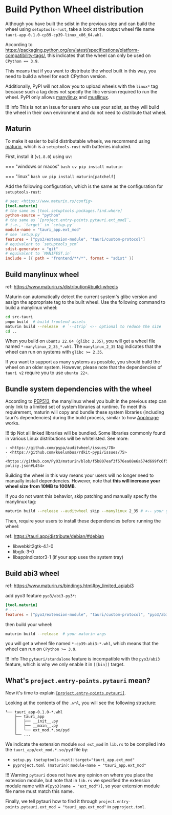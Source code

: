 # Build Python Wheel distribution

Although you have built the sdist in the previous step and can build the wheel using `setuptools-rust`, take a look at the output wheel file name `tauri-app-0.1.0-cp39-cp39-linux_x86_64.whl`.

According to <https://packaging.python.org/en/latest/specifications/platform-compatibility-tags/>, this indicates that the wheel can only be used on `CPython == 3.9`.

This means that if you want to distribute the wheel built in this way, you need to build a wheel for each CPython version.

Additionally, PyPI will not allow you to upload wheels with the `linux*` tag because such a tag does not specify the libc version required to run the wheel. PyPI only allows [manylinux] and [musllinux].

[manylinux]: https://packaging.python.org/en/latest/specifications/platform-compatibility-tags/#manylinux
[musllinux]: https://packaging.python.org/en/latest/specifications/platform-compatibility-tags/#musllinux

!!! info
    This is not an issue for users who use your sdist, as they will build the wheel in their own environment and do not need to distribute that wheel.

## Maturin

To make it easier to build distributable wheels, we recommend using [maturin](https://github.com/PyO3/maturin), which is a `setuptools-rust` with batteries included.

First, install it (`v1.8.0`) using uv:

=== "windows or macos"
    ```bash
    uv pip install maturin
    ```

=== "linux"
    ```bash
    uv pip install maturin[patchelf]
    ```

Add the following configuration, which is the same as the configuration for `setuptools-rust`:

```toml title="src-tauri/pyproject.toml"
# see: <https://www.maturin.rs/config>
[tool.maturin]
# the same as [tool.setuptools.packages.find.where]
python-source = "python"
# the same as `[project.entry-points.pytauri.ext_mod]`,
# i.e., `target` in `setup.py`
module-name = "tauri_app.ext_mod"
# see `setup.py`
features = ["pyo3/extension-module", "tauri/custom-protocol"]
# equivalent to `setuptools_scm`
sdist-generator = "git"
# equivalent to `MANIFEST.in`
include = [{ path = "frontend/**/*", format = "sdist" }]
```

## Build manylinux wheel

ref: <https://www.maturin.rs/distribution#build-wheels>

Maturin can automatically detect the current system's glibc version and assign the appropriate tag to the built wheel. Use the following command to build a manylinux wheel:

```bash
cd src-tauri
pnpm build  # build frontend assets
maturin build --release  # `--strip` <-- optional to reduce the size
cd ..
```

When you build on `ubuntu 22.04 (glibc 2.35)`, you will get a wheel file named `*-manylinux_2_35_*.whl`. The `manylinux_2_35` tag indicates that the wheel can run on systems with `glibc >= 2.35`.

If you want to support as many systems as possible, you should build the wheel on an older system. However, please note that the dependencies of `tauri v2` require you to use `ubuntu 22+`.

## Bundle system dependencies with the wheel

According to [PEP513](https://peps.python.org/pep-0513/), the manylinux wheel you built in the previous step can only link to a limited set of system libraries at runtime. To meet this requirement, maturin will copy and bundle these system libraries (including tauri's dependencies) during the build process, similar to how [AppImage](https://appimage.org/) works.

!!! tip
    Not all linked libraries will be bundled. Some libraries commonly found in various Linux distributions will be whitelisted. See more:

    - <https://github.com/pypa/auditwheel/issues/78>
    - <https://github.com/kuelumbus/rdkit-pypi/issues/75>
    - <https://github.com/PyO3/maturin/blob/f5b807eaf3f576ea08e6a574d699fc6f54e2be46/src/auditwheel/manylinux-policy.json#L454>

Building the wheel in this way means your users will no longer need to manually install dependencies. However, note that **this will increase your wheel size from 10MB to 100MB**.

If you do not want this behavior, skip patching and manually specify the manylinux tag:

```bash
maturin build --release --auditwheel skip --manylinux 2_35 # <-- your glibc version
```

Then, require your users to install these dependencies before running the wheel:

ref: <https://tauri.app/distribute/debian/#debian>

- libwebkit2gtk-4.1-0
- libgtk-3-0
- libappindicator3-1 (if your app uses the system tray)

## Build abi3 wheel

ref: <https://www.maturin.rs/bindings.html#py_limited_apiabi3>

add pyo3 feature `pyo3/abi3-py3*`:

```toml title="src-tauri/pyproject.toml"
[tool.maturin]
# ...
features = ["pyo3/extension-module", "tauri/custom-protocol", "pyo3/abi3-py39"]
```

then build your wheel:

```bash
maturin build --release  # your maturin args
```

you will get a wheel file named `*-cp39-abi3-*.whl`, which means that the wheel can run on `CPython >= 3.9`.

!!! info
    The `pytauri/standalone` feature is incompatible with the `pyo3/abi3` feature, which is why we only enable it in `[[bin]]` target.

## What's `project.entry-points.pytauri` mean?

Now it's time to explain [`[project.entry-points.pytauri]`](using-pytauri.md/#init-pyproject).

Looking at the contents of the `.whl`, you will see the following structure:

```tree
└── tauri_app-0.1.0-*.whl
    ├── tauri_app
    │   ├── __init__.py
    │   ├── __main__.py
    │   └── ext_mod.*.so/pyd
    └── ...
```

We indicate the extension module `mod ext_mod` in `lib.rs` to be compiled into the `tauri_app/ext_mod.*.so/pyd` file by:

- `setup.py (setuptools-rust)`: `target="tauri_app.ext_mod"`
- `pyproject.toml (maturin)`: `module-name = "tauri_app.ext_mod"`

!!! Warning
    `pytauri` does not have any opinion on where you place the extension module, but note that in `lib.rs` we specified the extension module name with `#[pyo3(name = "ext_mod")]`, so your extension module file name must match this name.

Finally, we tell pytauri how to find it through `project.entry-points.pytauri.ext_mod = "tauri_app.ext_mod"` in `pyproject.toml`.
